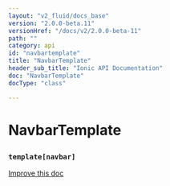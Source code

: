 ```yaml
---
layout: "v2_fluid/docs_base"
version: "2.0.0-beta.11"
versionHref: "/docs/v2/2.0.0-beta-11"
path: ""
category: api
id: "navbartemplate"
title: "NavbarTemplate"
header_sub_title: "Ionic API Documentation"
doc: "NavbarTemplate"
docType: "class"

---
```










<h1 class="api-title">
<a class="anchor" name="navbar-template" href="#navbar-template"></a>

NavbarTemplate
<h3><code>template[navbar]</code></h3>






</h1>

<a class="improve-v2-docs" href="https://github.com/driftyco/ionic/edit/master/src/components/navbar/navbar.ts#L227">
Improve this doc
</a>










<!-- @usage tag -->


<!-- @property tags -->



<!-- instance methods on the class -->




<!-- related link --><!-- end content block -->


<!-- end body block -->

